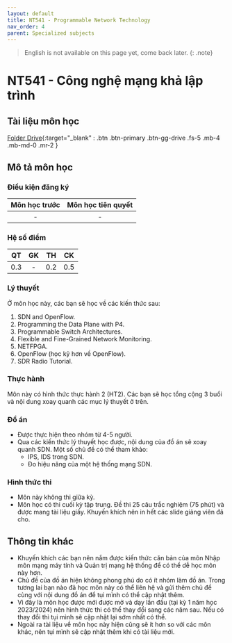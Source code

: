 ```yaml
---
layout: default
title: NT541 - Programmable Network Technology
nav_order: 4
parent: Specialized subjects
---
```


> English is not available on this page yet, come back later.
{: .note}

# NT541 - Công nghệ mạng khả lập trình 

## Tài liệu môn học 
[Folder Drive](https://drive.google.com/drive/folders/15s9k4xikXMuNoj_ZwLSc1rGXmoDIy7AL?usp=sharing){:target="_blank" : .btn .btn-primary .btn-gg-drive .fs-5 .mb-4 .mb-md-0 .mr-2 }

## Mô tả môn học

### Điều kiện đăng ký

| Môn học trước| Môn học tiên quyết  |
|------|-----|
| <center> - </center>| <center>-</center>|

### Hệ số điểm 

| QT   | GK  | TH  | CK  |
|------|-----|-----|-----|
| <center>0.3</center>| <center>-</center>| <center>0.2</center> | <center>0.5</center> |

### Lý thuyết

Ở môn học này, các bạn sẽ học về các kiến thức sau:
1. SDN and OpenFlow.
2. Programming the Data Plane with P4.
3. Programmable Switch Architectures.
4. Flexible and Fine-Grained Network Monitoring.
5. NETFPGA.
6. OpenFlow (học kỹ hơn về OpenFlow).
7. SDR Radio Tutorial.

### Thực hành

Môn này có hình thức thực hành 2 (HT2). Các bạn sẽ học tổng cộng 3 buổi và nội dung xoay quanh các mục lý thuyết ở trên.

### Đồ án

- Được thực hiện theo nhóm từ 4-5 người.
- Qua các kiến thức lý thuyết học được, nội dung của đồ án sẽ xoay quanh SDN. Một số chủ đề có thể tham khảo:
    + IPS, IDS trong SDN.
    + Đo hiệu năng của một hệ thống mạng SDN.

### Hình thức thi

- Môn này không thi giữa kỳ.
- Môn học có thi cuối kỳ tập trung. Đề thi 25 câu trắc nghiệm (75 phút) và được mang tài liệu giấy. Khuyến khích nên in hết các slide giảng viên đã cho.

## Thông tin khác

- Khuyến khích các bạn nên nắm được kiến thức căn bản của môn Nhập môn mạng máy tính và Quản trị mạng hệ thống để có thể dễ học môn này hơn.
- Chủ đề của đồ án hiện không phong phú do có ít nhóm làm đồ án. Trong tương lai bạn nào đã học môn này có thể liên hệ và gửi thêm chủ đề cùng với nội dung đồ án để tụi mình có thể cập nhật thêm.
- Vì đây là môn học được mới được mở và dạy lần đầu (tại kỳ 1 năm học 2023/2024) nên hình thức thi có thể thay đổi sang các năm sau. Nếu có thay đổi thì tụi mình sẽ cập nhật lại sớm nhất có thể.
- Ngoài ra tài liệu về môn học này hiện cũng sẽ ít hơn so với các môn khác, nên tụi mình sẽ cập nhật thêm khi có tài liệu mới.
